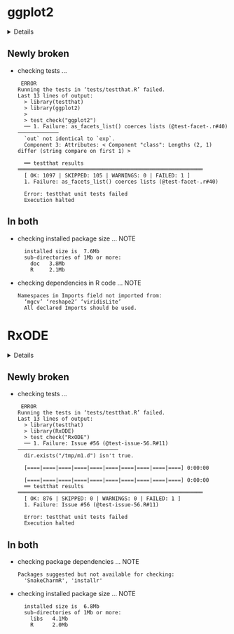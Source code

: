 # ggplot2

<details>

* Version: 3.2.1
* Source code: https://github.com/cran/ggplot2
* URL: http://ggplot2.tidyverse.org, https://github.com/tidyverse/ggplot2
* BugReports: https://github.com/tidyverse/ggplot2/issues
* Date/Publication: 2019-08-10 22:30:13 UTC
* Number of recursive dependencies: 150

Run `revdep_details(,"ggplot2")` for more info

</details>

## Newly broken

*   checking tests ...
    ```
     ERROR
    Running the tests in ‘tests/testthat.R’ failed.
    Last 13 lines of output:
      > library(testthat)
      > library(ggplot2)
      > 
      > test_check("ggplot2")
      ── 1. Failure: as_facets_list() coerces lists (@test-facet-.r#40)  ─────────────
      `out` not identical to `exp`.
      Component 3: Attributes: < Component "class": Lengths (2, 1) differ (string compare on first 1) >
      
      ══ testthat results  ═══════════════════════════════════════════════════════════
      [ OK: 1097 | SKIPPED: 105 | WARNINGS: 0 | FAILED: 1 ]
      1. Failure: as_facets_list() coerces lists (@test-facet-.r#40) 
      
      Error: testthat unit tests failed
      Execution halted
    ```

## In both

*   checking installed package size ... NOTE
    ```
      installed size is  7.6Mb
      sub-directories of 1Mb or more:
        doc   3.8Mb
        R     2.1Mb
    ```

*   checking dependencies in R code ... NOTE
    ```
    Namespaces in Imports field not imported from:
      ‘mgcv’ ‘reshape2’ ‘viridisLite’
      All declared Imports should be used.
    ```

# RxODE

<details>

* Version: 0.9.1-9
* Source code: https://github.com/cran/RxODE
* URL: https://nlmixrdevelopment.github.io/RxODE/
* BugReports: https://github.com/nlmixrdevelopment/RxODE/issues
* Date/Publication: 2020-01-10 23:20:06 UTC
* Number of recursive dependencies: 121

Run `revdep_details(,"RxODE")` for more info

</details>

## Newly broken

*   checking tests ...
    ```
     ERROR
    Running the tests in ‘tests/testthat.R’ failed.
    Last 13 lines of output:
      > library(testthat)
      > library(RxODE)
      > test_check("RxODE")
      ── 1. Failure: Issue #56 (@test-issue-56.R#11)  ────────────────────────────────
      dir.exists("/tmp/m1.d") isn't true.
      
      [====|====|====|====|====|====|====|====|====|====] 0:00:00 
      
      [====|====|====|====|====|====|====|====|====|====] 0:00:00 
      ══ testthat results  ═══════════════════════════════════════════════════════════
      [ OK: 876 | SKIPPED: 0 | WARNINGS: 0 | FAILED: 1 ]
      1. Failure: Issue #56 (@test-issue-56.R#11) 
      
      Error: testthat unit tests failed
      Execution halted
    ```

## In both

*   checking package dependencies ... NOTE
    ```
    Packages suggested but not available for checking:
      'SnakeCharmR', 'installr'
    ```

*   checking installed package size ... NOTE
    ```
      installed size is  6.8Mb
      sub-directories of 1Mb or more:
        libs   4.1Mb
        R      2.0Mb
    ```

